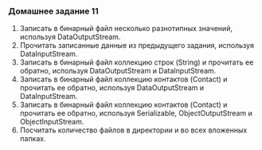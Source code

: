 ### Домашнее задание 11

1. Записать в бинарный файл несколько разнотипных значений, используя
DataOutputStream.
2. Прочитать записанные данные из предыдущего задания, используя DataInputStream.
3. Записать в бинарный файл коллекцию строк (String) и прочитать ее обратно, используя
DataOutputStream и DataInputStream.
4. Записать в бинарный файл коллекцию контактов (Contact) и прочитать ее обратно,
используя DataOutputStream и DataInputStream.
5. Записать в бинарный файл коллекцию контактов (Contact) и прочитать ее обратно,
используя Serializable, ObjectOutputStream и ObjectInputStream.
6. Посчитать количество файлов в директории и во всех вложенных папках.